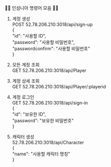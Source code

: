 👨‍🏫  인섬니아 명령어 모음 👨‍🏫
1. 계정 생성<br>
    POST 52.78.206.210:3018/api/sign-up<br>
    {<br>
	"id": "사용할 ID",<br>
	"password": "사용할 비밀번호",<br>
	"passwordconfirm": "사용할 비밀번호"<br>
    }<br>

2. 모든 계정 조회<br>
    GET 52.78.206.210:3018/api/Player<br>

3. 계정 상세 조회<br>
    GET 52.78.206.210:3018/api/Player/:playerid<br>

4. 계정 로그인<br>
    GET 52.78.206.210:3018/api/sign-in<br>
    {<br>
	"id": "보유한 ID",<br>
	"password": "보유한 비밀번호"<br>
    }<br>

5. 캐릭터 생성<br>
    52.78.206.210:3018/api/Character<br>
    {<br>
	"name": "사용할 캐릭터 명칭"<br>
    }<br>



